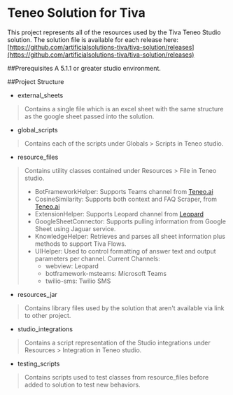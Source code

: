 # Teneo Solution for Tiva

This project represents all of the resources used by the Tiva Teneo Studio solution. The solution file is available for each release here: [https://github.com/artificialsolutions-tiva/tiva-solution/releases](https://github.com/artificialsolutions-tiva/tiva-solution/releases) 

##Prerequisites
A 5.1.1 or greater studio environment.

##Project Structure
* external_sheets

>Contains a single file which is an excel sheet with the same structure as the google sheet passed into the solution.

* global_scripts

>Contains each of the scripts under Globals > Scripts in Teneo studio.

* resource_files

>Contains utility classes contained under Resources > File in Teneo studio.
>* BotFrameworkHelper: Supports Teams channel from [Teneo.ai](https://www.teneo.ai/engine/channels/microsoft-bot-framework/botframeworkhelper)
>* CosineSimilarity: Supports both context and FAQ Scraper, from [Teneo.ai](https://www.teneo.ai/studio/extensions/cosine-similarity)
>* ExtensionHelper: Supports Leopard channel from [Leopard](https://github.com/artificialsolutions-tiva/tiva-leopard-ui/blob/master/src/teneo-assets/ExtensionHelper.groovy)
>* GoogleSheetConnector: Supports pulling information from Google Sheet using Jaguar service.
>* KnowledgeHelper: Retrieves and parses all sheet information plus methods to support Tiva Flows.
>* UIHelper: Used to control formatting of answer text and output parameters per channel. Current Channels:
>    * webview: Leopard
>    * botframework-msteams: Microsoft Teams
>    * twilio-sms: Twilio SMS

* resources_jar

>Contains library files used by the solution that aren't available via link to other project.

* studio_integrations

>Contains a script representation of the Studio integrations under Resources > Integration in Teneo studio.

* testing_scripts 

>Contains scripts used to test classes from resource_files before added to solution to test new behaviors.
